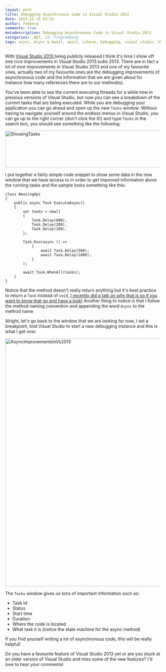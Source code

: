 ```yaml
---
layout: post
title: Debugging Asynchronous Code in Visual Studio 2013
date: 2013-11-15 03:16
author: fekberg
comments: true
metadescription: Debugging Asynchronous Code in Visual Studio 2013
categories: .NET, C#, Programming
tags: async, Async & Await, await, csharp, Debugging, visual studio, VS2013
---
```

With <a href="http://www.visualstudio.com/en-us" target="_blank">Visual Studio 2013 </a>being publicly released I think it's time I show off one nice improvements in Visual Studio 2013.tudio 2013. There are in fact a lot of nice improvements in Visual Studio 2013 and one of my favourite ones, actually two of my favourite ones are the debugging improvements of asynchronous code and the information that we are given about for instance how many references there are to our method(s).<!--excerpt-->

You've been able to see the current executing threads for a while now in previous versions of Visual Studio, but now you can see a breakdown of the current tasks that are being executed. While you are debugging your application you can go ahead and open up the new `Tasks` window. Without having to navigate yourself around the endless menus in Visual Studio, you can go up to the right corner (don't click the X!) and type `Tasks` in the search box, you should see something like the following:

<img src="http://cdn.filipekberg.se/fekberg-blog/wp-content/uploads/2013/11/ShowingTasks.png" alt="ShowingTasks" width="608" height="119" class="alignnone size-full wp-image-2135" />

I put together a fairly simple code snippet to show some data in the new window that we have access to in order to get improved information about the running tasks and the sample looks something like this:

    class AmazingApi
    {
        public async Task ExecuteAsync()
        {
            var tasks = new[]
            {
                Task.Delay(600),
                Task.Delay(200),
                Task.Delay(100),
            };

            Task.Run(async () =>
                {
                    await Task.Delay(500);
                    await Task.Delay(1000);
                }
            );

            await Task.WhenAll(tasks);
        }
    }

Notice that the method doesn't really return anything but it's best practice to return a `Task` instead of `void`, <a href="http://filipekberg.se/2013/10/29/advanced-async-talk-alt-net/" target="_blank">I recently did a talk on why that is so if you want to know that go and have a look!</a> Another thing to notice is that I follow the method naming convention and appending the word `Async` to the method name.

Alright, let's go back to the window that we are looking for now, I set a breakpoint, told Visual Studio to start a new debugging instance and this is what I get now:

<img src="http://cdn.filipekberg.se/fekberg-blog/wp-content/uploads/2013/11/AsyncImprovementsInVs2013.png" alt="AsyncImprovementsInVs2013" width="800" class="alignnone size-full wp-image-2136" />

The `Tasks` window gives us tons of important information such as:

<ul>
<li>Task Id</li>
<li>Status</li>
<li>Start time</li>
<li>Duration</li>
<li>Where the code is located</li>
<li>What task it is (notice the state machine for the async method)</li>
</ul>

If you find yourself writing a lot of asynchronous code, this will be really helpful! 

Do you have a favourite feature of Visual Studio 2013 yet or are you stuck at an older version of Visual Studio and miss some of the new features? I'd love to hear your comments!
